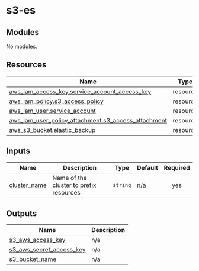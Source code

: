 # s3-es

<!-- BEGINNING OF PRE-COMMIT-TERRAFORM DOCS HOOK -->
## Modules

No modules.
## Resources

| Name | Type |
|------|------|
| [aws_iam_access_key.service_account_access_key](https://registry.terraform.io/providers/hashicorp/aws/5.51.1/docs/resources/iam_access_key) | resource |
| [aws_iam_policy.s3_access_policy](https://registry.terraform.io/providers/hashicorp/aws/5.51.1/docs/resources/iam_policy) | resource |
| [aws_iam_user.service_account](https://registry.terraform.io/providers/hashicorp/aws/5.51.1/docs/resources/iam_user) | resource |
| [aws_iam_user_policy_attachment.s3_access_attachment](https://registry.terraform.io/providers/hashicorp/aws/5.51.1/docs/resources/iam_user_policy_attachment) | resource |
| [aws_s3_bucket.elastic_backup](https://registry.terraform.io/providers/hashicorp/aws/5.51.1/docs/resources/s3_bucket) | resource |
## Inputs

| Name | Description | Type | Default | Required |
|------|-------------|------|---------|:--------:|
| <a name="input_cluster_name"></a> [cluster\_name](#input\_cluster\_name) | Name of the cluster to prefix resources | `string` | n/a | yes |
## Outputs

| Name | Description |
|------|-------------|
| <a name="output_s3_aws_access_key"></a> [s3\_aws\_access\_key](#output\_s3\_aws\_access\_key) | n/a |
| <a name="output_s3_aws_secret_access_key"></a> [s3\_aws\_secret\_access\_key](#output\_s3\_aws\_secret\_access\_key) | n/a |
| <a name="output_s3_bucket_name"></a> [s3\_bucket\_name](#output\_s3\_bucket\_name) | n/a |
<!-- END OF PRE-COMMIT-TERRAFORM DOCS HOOK -->
